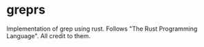 # greprs
Implementation of grep using rust. Follows "The Rust Programming Language". All credit to them.
